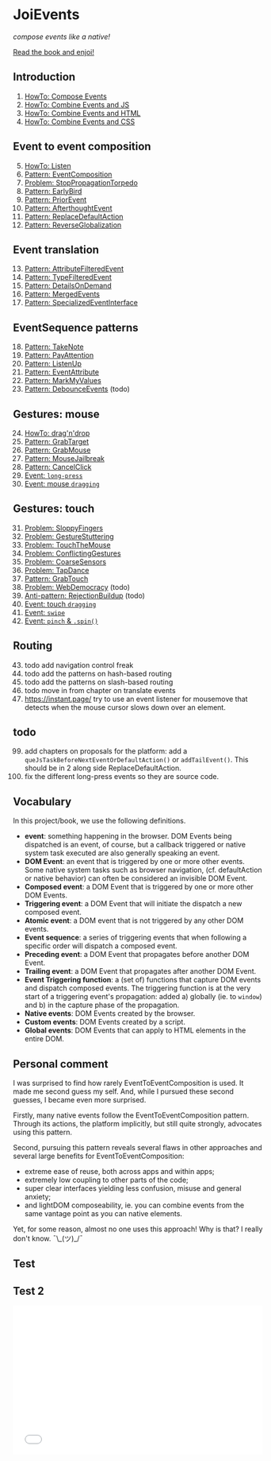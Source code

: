 # JoiEvents
 *compose events like a native!*

<a href="https://orstavik.github.io/JoiEvents/">Read the book and enjoi!</a>

## Introduction

1. [HowTo: Compose Events](doc/1_Intro/HowTo1_composeWithEvents)
1. [HowTo: Combine Events and JS](doc/1_Intro/HowTo2_EventsAndJs)
1. [HowTo: Combine Events and HTML](doc/1_Intro/HowTo3_EventsAndHTML)
1. [HowTo: Combine Events and CSS](doc/1_Intro/HowTo4_EventsAndCss)

## Event to event composition

5. [HowTo: Listen](doc/2_EventToEvent/HowTo_listen)
5. [Pattern: EventComposition](doc/2_EventToEvent/Pattern1_EventComposition)
5. [Problem: StopPropagationTorpedo](doc/2_EventToEvent/Problem1_StopPropagationTorpedo)
5. [Pattern: EarlyBird](doc/2_EventToEvent/Pattern2_EarlyBird)
5. [Pattern: PriorEvent](doc/2_EventToEvent/Pattern3_PriorEvent)
5. [Pattern: AfterthoughtEvent](doc/2_EventToEvent/Pattern4_AfterthoughtEvent)
5. [Pattern: ReplaceDefaultAction](doc/2_EventToEvent/Pattern5_ReplaceDefaultAction)
5. [Pattern: ReverseGlobalization](doc/2_EventToEvent/Pattern21_ReverseGlobalization)

## Event translation

13. [Pattern: AttributeFilteredEvent](doc/3_EventTranslationAndRouting/Pattern6_AttributeFilteredEvent)
13. [Pattern: TypeFilteredEvent](doc/3_EventTranslationAndRouting/Pattern7_TypeFilteredEvent)
13. [Pattern: DetailsOnDemand](doc/3_EventTranslationAndRouting/Pattern8_DetailsOnDemand)
13. [Pattern: MergedEvents](doc/3_EventTranslationAndRouting/Pattern9_MergedEvents)
13. [Pattern: SpecializedEventInterface](doc/3_EventTranslationAndRouting/Pattern18_SpecializedEventInterface)

## EventSequence patterns

18. [Pattern: TakeNote](doc/4_EventSequence/Pattern10_TakeNote)
18. [Pattern: PayAttention](doc/4_EventSequence/Problem2_PayAttention)
18. [Pattern: ListenUp](doc/4_EventSequence/Pattern11_ListenUp)
18. [Pattern: EventAttribute](doc/4_EventSequence/Pattern12_EventAttribute)
18. [Pattern: MarkMyValues](doc/4_EventSequence/Pattern17_MarkMyValues)
18. [Pattern: DebounceEvents](doc/4_EventSequence/Pattern16_DebounceEvents.md) (todo)

## Gestures: mouse

24. [HowTo: drag'n'drop](doc/5_MouseGestures/HowTo_DragNDrop)
24. [Pattern: GrabTarget](doc/5_MouseGestures/Pattern13_GrabTarget)
24. [Pattern: GrabMouse](doc/5_MouseGestures/Pattern14_GrabMouse)
24. [Pattern: MouseJailbreak](doc/5_MouseGestures/Pattern19_MouseJailbreak)
24. [Pattern: CancelClick](doc/5_MouseGestures/Pattern20_CancelClick)
24. [Event: `long-press`](doc/5_MouseGestures/Event_long-press)
24. [Event: mouse `dragging`](doc/5_MouseGestures/Event_dragFling)

## Gestures: touch

31. [Problem: SloppyFingers](doc/6_TouchGestures/Problem1_sloppy_fingers)
31. [Problem: GestureStuttering](doc/6_TouchGestures/Problem2_gesture_stuttering)
31. [Problem: TouchTheMouse](doc/6_TouchGestures/Problem3_touch_the_mouse)
31. [Problem: ConflictingGestures](doc/6_TouchGestures/Problem4_conflicting_gestures)
31. [Problem: CoarseSensors](doc/6_TouchGestures/Problem5_coarse_sensors)
31. [Problem: TapDance](doc/6_TouchGestures/Problem6_TapDance)
31. [Pattern: GrabTouch](doc/6_TouchGestures/Pattern15_GrabTouch)
31. [Problem: WebDemocracy](doc/6_TouchGestures/Problem7_WebDemocracy) (todo)
31. [Anti-pattern: RejectionBuildup](doc/6_TouchGestures/AntipatternX_RejectionBuildup) (todo)
31. [Event: touch `dragging`](doc/6_TouchGestures/Event_dragFling)
31. [Event: `swipe`](doc/6_TouchGestures/Event_swipe)
31. [Event: `pinch` & `.spin()`](doc/6_TouchGestures/Event_pinchSpin)

## Routing

43. todo add navigation control freak
43. todo add the patterns on hash-based routing
43. todo add the patterns on slash-based routing
43. todo move in from chapter on translate events
43. https://instant.page/ try to use an event listener for mousemove that detects when 
    the mouse cursor slows down over an element.

## todo

99. add chapters on proposals for the platform: add a `queJsTaskBeforeNextEventOrDefaultAction()` 
    or `addTailEvent()`. This should be in 2 along side ReplaceDefaultAction.
99. fix the different long-press events so they are source code.

## Vocabulary

In this project/book, we use the following definitions.

 * **event**: something happening in the browser. DOM Events being dispatched is an event, of course,
   but a callback triggered or native system task executed are also generally speaking an event.
 * **DOM Event**: an event that is triggered by one or more other events. Some native system tasks
   such as browser navigation, (cf. defaultAction or native behavior) can often be considered an
   invisible DOM Event.
 * **Composed event**: a DOM Event that is triggered by one or more other DOM Events.
 * **Triggering event**: a DOM Event that will initiate the dispatch a new composed event.
 * **Atomic event**: a DOM event that is not triggered by any other DOM events.
 * **Event sequence**: a series of triggering events that when following a specific order 
   will dispatch a composed event.
 * **Preceding event**: a DOM Event that propagates before another DOM Event.
 * **Trailing event**: a DOM Event that propagates after another DOM Event.
 * **Event Triggering function**: a (set of) functions that capture DOM events and dispatch composed events.
   The triggering function is at the very start of a triggering event's propagation: 
   added a) globally (ie. to `window`) and b) in the capture phase of the propagation.
 * **Native events**: DOM Events created by the browser.
 * **Custom events**: DOM Events created by a script.
 * **Global events**: DOM Events that can apply to HTML elements in the entire DOM.

## Personal comment
I was surprised to find how rarely EventToEventComposition is used. 
It made me second guess my self.
And, while I pursued these second guesses, I became even more surprised. 

Firstly, many native events follow the EventToEventComposition pattern. 
Through its actions, the platform implicitly, but still quite strongly, advocates using this pattern. 

Second, pursuing this pattern reveals several flaws in other approaches and several large benefits 
for EventToEventComposition: 
 * extreme ease of reuse, both across apps and within apps; 
 * extremely low coupling to other parts of the code;
 * super clear interfaces yielding less confusion, misuse and general anxiety;
 * and lightDOM composeability, ie. you can combine events from the same vantage point as you can native elements. 

Yet, for some reason, almost no one uses this approach! Why is that? 
I really don't know. ¯\\\_(ツ)\_/¯


## Test

<script async src="//jsfiddle.net/orstavik/8byg1o6s/1/embed/html,result/"></script>

## Test 2

<iframe width="100%" height="300" src="//jsfiddle.net/orstavik/8byg1o6s/1/embedded/html,result/" allowfullscreen="allowfullscreen" allowpaymentrequest frameborder="0"></iframe>